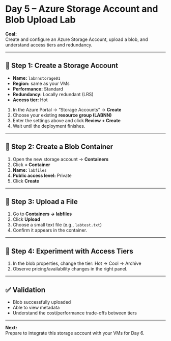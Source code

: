 # Day 5 – Azure Storage Account and Blob Upload Lab

**Goal:**  
Create and configure an Azure Storage Account, upload a blob, and understand access tiers and redundancy.

---

## 🧩 Step 1: Create a Storage Account
- **Name:** `labnnstorage01`
- **Region:** same as your VMs
- **Performance:** Standard
- **Redundancy:** Locally redundant (LRS)
- **Access tier:** Hot

1. In the Azure Portal → “Storage Accounts” → **Create**
2. Choose your existing **resource group (LABNN)**
3. Enter the settings above and click **Review + Create**
4. Wait until the deployment finishes.

---

## 🧩 Step 2: Create a Blob Container
1. Open the new storage account → **Containers**
2. Click **+ Container**
3. **Name:** `labfiles`
4. **Public access level:** Private
5. Click **Create**

---

## 🧩 Step 3: Upload a File
1. Go to **Containers → labfiles**
2. Click **Upload**
3. Choose a small text file (e.g., `labtest.txt`)
4. Confirm it appears in the container.

---

## 🧩 Step 4: Experiment with Access Tiers
1. In the blob properties, change the tier: Hot → Cool → Archive  
2. Observe pricing/availability changes in the right panel.

---

## ✅ Validation
- Blob successfully uploaded  
- Able to view metadata  
- Understand the cost/performance trade-offs between tiers  

---

**Next:**  
Prepare to integrate this storage account with your VMs for Day 6.
